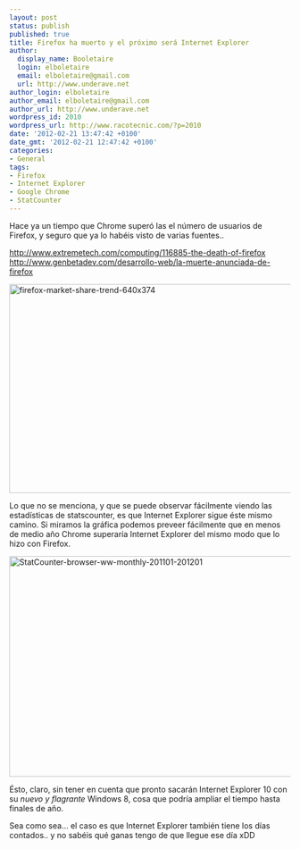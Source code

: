 ```yaml
---
layout: post
status: publish
published: true
title: Firefox ha muerto y el próximo será Internet Explorer
author:
  display_name: Booletaire
  login: elboletaire
  email: elboletaire@gmail.com
  url: http://www.underave.net
author_login: elboletaire
author_email: elboletaire@gmail.com
author_url: http://www.underave.net
wordpress_id: 2010
wordpress_url: http://www.racotecnic.com/?p=2010
date: '2012-02-21 13:47:42 +0100'
date_gmt: '2012-02-21 12:47:42 +0100'
categories:
- General
tags:
- Firefox
- Internet Explorer
- Google Chrome
- StatCounter
---
```


Hace ya un tiempo que Chrome superó las el número de usuarios de Firefox, y seguro que ya lo habéis visto de varias fuentes..

http://www.extremetech.com/computing/116885-the-death-of-firefox<br />
http://www.genbetadev.com/desarrollo-web/la-muerte-anunciada-de-firefox

<a href="http://www.extremetech.com/wp-content/uploads/2012/02/firefox-market-share-trend-640x374.jpg"><img class="aligncenter" title="firefox-market-share-trend-640x374" src="http://www.extremetech.com/wp-content/uploads/2012/02/firefox-market-share-trend-640x374.jpg" alt="firefox-market-share-trend-640x374" width="640" height="374" /></a>

Lo que no se menciona, y que se puede observar fácilmente viendo las estadísticas de statscounter, es que Internet Explorer sigue éste mismo camino. Si miramos la gráfica podemos preveer fácilmente que en menos de medio año Chrome superaría Internet Explorer del mismo modo que lo hizo con Firefox.

<a href="http://www.racotecnic.com/wp-content/uploads/2012/02/StatCounter-browser-ww-monthly-201101-201201.jpg"><img class="size-full wp-image-2026 aligncenter" title="" src="http://www.racotecnic.com/wp-content/uploads/2012/02/StatCounter-browser-ww-monthly-201101-201201.jpg" alt="StatCounter-browser-ww-monthly-201101-201201" width="676" height="395" /></a>

Ésto, claro, sin tener en cuenta que pronto sacarán Internet Explorer 10 con su <em>nuevo y flagrante</em> Windows 8, cosa que podría ampliar el tiempo hasta finales de año.

Sea como sea... el caso es que Internet Explorer también tiene los días contados.. y no sabéis qué ganas tengo de que llegue ese día xDD
